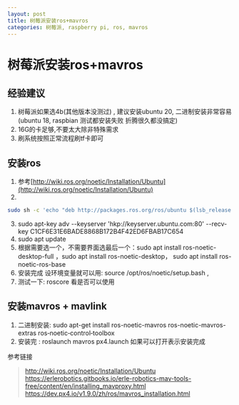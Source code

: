 ```yaml
---
layout: post
title: 树莓派安装ros+mavros
categories: 树莓派, raspberry pi, ros, mavros
---
```


# 树莓派安装ros+mavros

## 经验建议

1. 树莓派如果选4b(其他版本没测过) , 建议安装ubuntu 20, 二进制安装非常容易 (ubuntu 18, raspbian 测试都安装失败 折腾很久都没搞定)
2. 16G的卡足够,不要太大除非特殊需求
3. 刷系统按照正常流程刷tf卡即可
 

## 安装ros

1. 参考[http://wiki.ros.org/noetic/Installation/Ubuntu](http://wiki.ros.org/noetic/Installation/Ubuntu)
2. 
```bash
sudo sh -c 'echo "deb http://packages.ros.org/ros/ubuntu $(lsb_release -sc) main" > /etc/apt/sources.list.d/ros-latest.list'
```
3. sudo apt-key adv --keyserver 'hkp://keyserver.ubuntu.com:80' --recv-key C1CF6E31E6BADE8868B172B4F42ED6FBAB17C654
4. sudo apt update
5. 根据需要选一个，不需要界面选最后一个：sudo apt install ros-noetic-desktop-full ，sudo apt install ros-noetic-desktop， sudo apt install ros-noetic-ros-base 
6. 安装完成 设环境变量就可以用:  source /opt/ros/noetic/setup.bash ,
7. 测试一下: roscore 看是否可以使用

## 安装mavros + mavlink
1. 二进制安装: sudo apt-get install ros-noetic-mavros ros-noetic-mavros-extras ros‐noetic‐control‐toolbox
2. 安装完 : roslaunch mavros px4.launch  如果可以打开表示安装完成


参考链接
> http://wiki.ros.org/noetic/Installation/Ubuntu
> https://erlerobotics.gitbooks.io/erle-robotics-mav-tools-free/content/en/installing_mavproxy.html
> https://dev.px4.io/v1.9.0/zh/ros/mavros_installation.html

